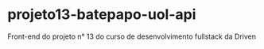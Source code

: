 # projeto13-batepapo-uol-api
Front-end do projeto n° 13 do curso de desenvolvimento fullstack da Driven 

